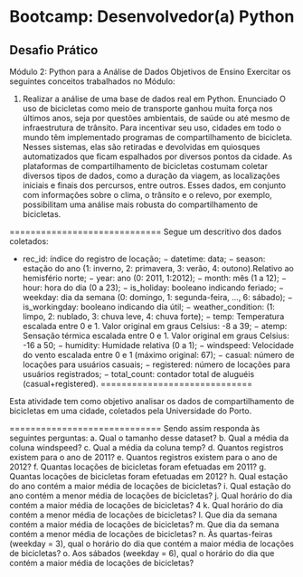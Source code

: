# Bootcamp: Desenvolvedor(a) Python

## Desafio Prático

Módulo 2: Python para a Análise de Dados
Objetivos de Ensino
Exercitar os seguintes conceitos trabalhados no Módulo:
1. Realizar a análise de uma base de dados real em Python.
Enunciado
O uso de bicicletas como meio de transporte ganhou muita força nos últimos
anos, seja por questões ambientais, de saúde ou até mesmo de infraestrutura
de trânsito. Para incentivar seu uso, cidades em todo o mundo têm
implementado programas de compartilhamento de bicicleta. Nesses
sistemas, elas são retiradas e devolvidas em quiosques automatizados que
ficam espalhados por diversos pontos da cidade.
As plataformas de compartilhamento de bicicletas costumam coletar diversos
tipos de dados, como a duração da viagem, as localizações iniciais e finais dos
percursos, entre outros. Esses dados, em conjunto com informações sobre o
clima, o trânsito e o relevo, por exemplo, possibilitam uma análise mais
robusta do compartilhamento de bicicletas.

=============================
Segue um descritivo dos dados coletados:

- rec_id: índice do registro de locação;
− datetime: data;
− season: estação do ano (1: inverno, 2: primavera, 3: verão, 4: outono).Relativo ao hemisfério norte;
− year: ano (0: 2011, 1:2012);
− month: mês (1 a 12);
− hour: hora do dia (0 a 23);
− is_holiday: booleano indicando feriado;
− weekday: dia da semana (0: domingo, 1: segunda-feira, …, 6: sábado);
− is_workingday: booleano indicando dia útil;
− weather_condition: (1: limpo, 2: nublado, 3: chuva leve, 4: chuva forte);
− temp: Temperatura escalada entre 0 e 1. Valor original em graus Celsius: -8 a 39;
− atemp: Sensação térmica escalada entre 0 e 1. Valor original em graus Celsius: -16 a 50;
− humidity: Humidade relativa (0 a 1);
− windspeed: Velocidade do vento escalada entre 0 e 1 (máximo original: 67);
− casual: número de locações para usuários casuais;
− registered: número de locações para usuários registrados;
− total_count: contador total de aluguéis (casual+registered).
=============================

Esta atividade tem como objetivo analisar os dados de compartilhamento de
bicicletas em uma cidade, coletados pela Universidade do Porto.

=============================
Sendo assim responda às seguintes perguntas:
a. Qual o tamanho desse dataset?
b. Qual a média da coluna windspeed?
c. Qual a média da coluna temp?
d. Quantos registros existem para o ano de 2011?
e. Quantos registros existem para o ano de 2012?
f. Quantas locações de bicicletas foram efetuadas em 2011?
g. Quantas locações de bicicletas foram efetuadas em 2012?
h. Qual estação do ano contém a maior média de locações de
bicicletas?
i. Qual estação do ano contém a menor média de locações de
bicicletas?
j. Qual horário do dia contém a maior média de locações de
bicicletas?
4
k. Qual horário do dia contém a menor média de locações de
bicicletas?
l. Que dia da semana contém a maior média de locações de
bicicletas?
m. Que dia da semana contém a menor média de locações de
bicicletas?
n. Às quartas-feiras (weekday = 3), qual o horário do dia que contém
a maior média de locações de bicicletas?
o. Aos sábados (weekday = 6), qual o horário do dia que contém a
maior média de locações de bicicletas?
